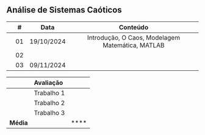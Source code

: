 ## Análise de Sistemas Caóticos

|  | # | Data | Conteúdo |
|:---:|:---:|:---:|:---:|
|  | 01 | 19/10/2024 | Introdução, O Caos, Modelagem Matemática, MATLAB |
|  | 02 |  |  |
|  | 03 | 09/11/2024 |  |


|  | Avaliação |  |
|:---:|:--|:---:|
|  | Trabalho 1 |  |
|  | Trabalho 2 |  |
|  | Trabalho 3 |  |
| **Média** |  | **** |